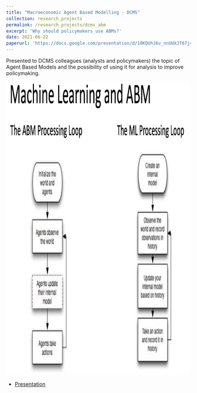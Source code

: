 ```yaml
---
title: "Macroeconomic Agent Based Modelling - DCMS"
collection: research_projects
permalink: /research_projects/dcms_abm
excerpt: 'Why should policymakers use ABMs?'
date: 2021-06-22
paperurl: 'https://docs.google.com/presentation/d/10KDUhJ6v_nnUUkJT67j4ZyK6BSfRu7oD/edit?usp=sharing&ouid=103906761788937046550&rtpof=true&sd=true'
---
```


Presented to DCMS colleagues (analysts and policymakers) the topic of Agent Based Models and the possibility of using it for analysis to improve policymaking.


<img src="/images/dcms_abm.png" width="800" height="800" />


* [Presentation](https://drive.google.com/file/d/1m0xs6j4SatnWofD6vNnU3Mg4j_mlj5Wf/view?usp=sharing)

